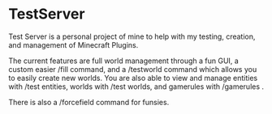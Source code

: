 # TestServer
Test Server is a personal project of mine to help with my testing, creation, and management of Minecraft Plugins.

The current features are full world management through a fun GUI, a custom easier /fill command, and a /testworld command which allows you to easily create new worlds. You are also able to view and manage entities with /test entities, worlds with /test worlds, and gamerules with /gamerules <World>. 

There is also a /forcefield command for funsies.
